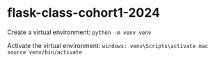 # flask-class-cohort1-2024

Create a virtual environment: `python -m venv venv`

Activate the virtual environment: `windows: venv\Scripts\activate mac source venv/bin/activate`
